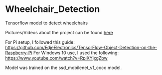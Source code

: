 # Wheelchair_Detection
Tensorflow model to detect wheelchairs

Pictures/Videos about the project can be found [here](https://danieldicesare22.wixsite.com/ibiomed/final-milestones)

For Pi setup, I followed this guide: https://github.com/EdjeElectronics/TensorFlow-Object-Detection-on-the-Raspberry-Pi
For Windows 10 use, I used the following: https://www.youtube.com/watch?v=RplXYjxgZbw

Model was trained on the ssd_mobilenet_v1_coco model.
